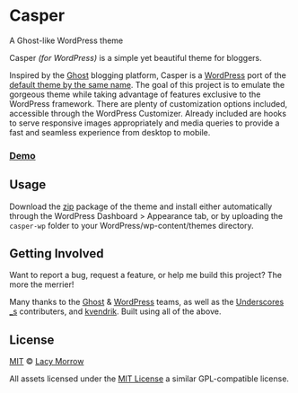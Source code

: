 # Casper
A Ghost-like WordPress theme

Casper *(for WordPress)* is a simple yet beautiful theme for bloggers.

Inspired by the [Ghost](http://ghost.org) blogging platform, Casper is a [WordPress](http://wordpress.org) port of the [default theme by the same name](https://github.com/TryGhost/Casper). The goal of this project is to emulate the gorgeous theme while taking advantage of features exclusive to the WordPress framework. There are plenty of customization options included, accessible through the WordPress Customizer. Already included are hooks to serve responsive images appropriately and media queries to provide a fast and seamless experience from desktop to mobile.

### [Demo](http://lacymorrow.com/projects/casper/)

## Usage

Download the [zip](https://github.com/lacymorrow/casper-wp/archive/master.zip) package of the theme and install either automatically through the WordPress Dashboard > Appearance tab, or by uploading the `casper-wp` folder to your WordPress/wp-content/themes directory.

## Getting Involved

Want to report a bug, request a feature, or help me build this project? The more the merrier!


Many thanks to the [Ghost](http://ghost.org) & [WordPress](http://wordpress.org) teams, as well as the [Underscores _s](http://underscores.me/) contributers, and [kvendrik](https://github.com/kvendrik/responsive-images.js). Built using all of the above.


## License

[MIT](http://opensource.org/licenses/MIT) © [Lacy Morrow](http://lacymorrow.com)

All assets licensed under the [MIT License](http://opensource.org/licenses/MIT) a similar GPL-compatible license.
